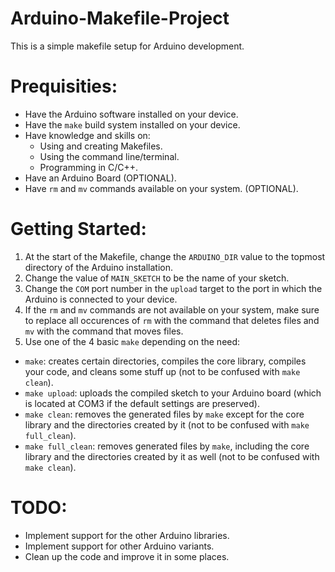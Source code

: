 # Arduino-Makefile-Project
This is a simple makefile setup for Arduino development.

# Prequisities:
- Have the Arduino software installed on your device.
- Have the `make` build system installed on your device.
- Have knowledge and skills on:
  - Using and creating Makefiles.
  - Using the command line/terminal.
  - Programming in C/C++.
- Have an Arduino Board (OPTIONAL).
- Have `rm` and `mv` commands available on your system. (OPTIONAL).
# Getting Started:
1. At the start of the Makefile, change the `ARDUINO_DIR` value to the topmost directory of the Arduino installation.
2. Change the value of `MAIN_SKETCH` to be the name of your sketch. 
3. Change the `COM` port number in the `upload` target to the port in which the Arduino is connected to your device.
4. If the `rm` and `mv` commands are not available on your system, make sure to replace all occurences of `rm` with the command that deletes files and `mv` with the command that moves files.
5. Use one of the 4 basic `make` depending on the need:

- `make`: creates certain directories, compiles the core library, compiles your code, and cleans some stuff up (not to be confused with `make clean`).
- `make upload`: uploads the compiled sketch to your Arduino board (which is located at COM3 if the default settings are preserved).
- `make clean`: removes the generated files by `make` except for the core library and the directories created by it (not to be confused with `make full_clean`).
- `make full_clean`: removes generated files by `make`, including the core library and the directories created by it as well (not to be confused with `make clean`).

# TODO:
- Implement support for the other Arduino libraries.
- Implement support for other Arduino variants.
- Clean up the code and improve it in some places.
